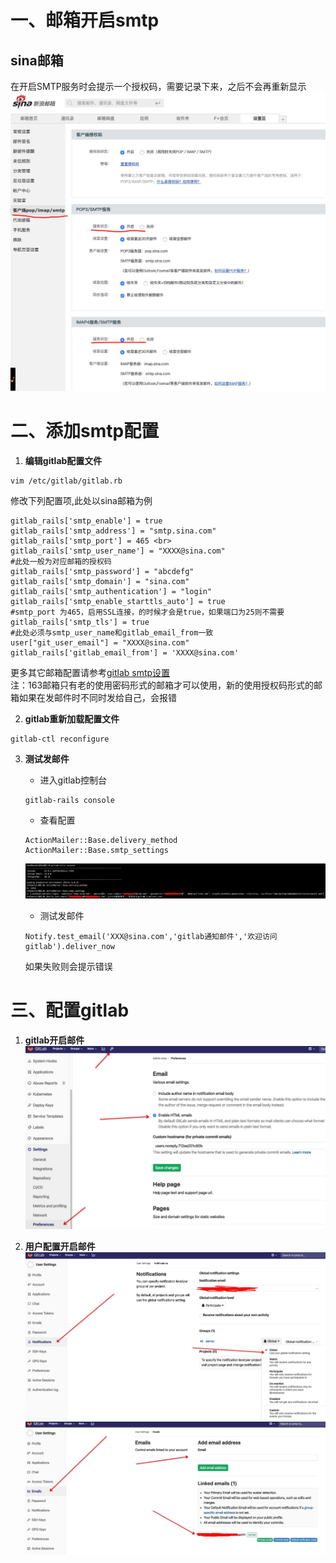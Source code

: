 # 一、邮箱开启smtp
## sina邮箱
在开启SMTP服务时会提示一个授权码，需要记录下来，之后不会再重新显示
![20200331145619](uploads/66bef759b754173b8c6929803842a966/20200331145619.jpg)

# 二、添加smtp配置
1. **编辑gitlab配置文件**
```
vim /etc/gitlab/gitlab.rb
```
修改下列配置项,此处以sina邮箱为例 <br>
```
gitlab_rails['smtp_enable'] = true
gitlab_rails['smtp_address'] = "smtp.sina.com"
gitlab_rails['smtp_port'] = 465 <br>
gitlab_rails['smtp_user_name'] = "XXXX@sina.com"
#此处一般为对应邮箱的授权码
gitlab_rails['smtp_password'] = "abcdefg"
gitlab_rails['smtp_domain'] = "sina.com"
gitlab_rails['smtp_authentication'] = "login"
gitlab_rails['smtp_enable_starttls_auto'] = true
#smtp_port 为465，启用SSL连接，的时候才会是true，如果端口为25则不需要
gitlab_rails['smtp_tls'] = true
#此处必须与smtp_user_name和gitlab_email_from一致
user["git_user_email"] = "XXXX@sina.com"
gitlab_rails['gitlab_email_from'] = 'XXXX@sina.com'
```
更多其它邮箱配置请参考[gitlab smtp设置](https://docs.gitlab.com/omnibus/settings/smtp.html) <br>
注：163邮箱只有老的使用密码形式的邮箱才可以使用，新的使用授权码形式的邮箱如果在发邮件时不同时发给自己，会报错  <br>

2. **gitlab重新加载配置文件**
```
gitlab-ctl reconfigure
```

3. **测试发邮件**
    - 进入gitlab控制台
    ```
    gitlab-rails console
    ```
    - 查看配置
    ```
    ActionMailer::Base.delivery_method
    ActionMailer::Base.smtp_settings
    ```
    ![20200331150927](uploads/141bc4ae87d5499efd32d1196c41696a/20200331150927.jpg)

    - 测试发邮件
    ```
    Notify.test_email('XXX@sina.com','gitlab通知邮件','欢迎访问gitlab').deliver_now
    ```
    如果失败则会提示错误 <br>


# 三、配置gitlab
1. **gitlab开启邮件**
![20200331165629](uploads/39c5bbc3f7944cb01e2dbc5279770ff5/20200331165629.jpg)

2. **用户配置开启邮件**
![20200331165914](uploads/8f1adcddf4cdd09b53440766f397ebc2/20200331165914.jpg)
![20200331165440](uploads/28506e802609602f87aff42e99c8a015/20200331165440.jpg)